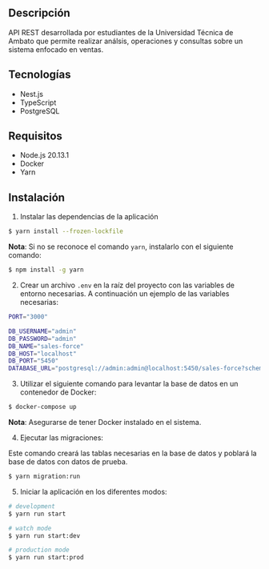 ## Descripción
API REST desarrollada por estudiantes de la Universidad Técnica de Ambato que permite realizar análsis, operaciones y consultas sobre un sistema enfocado en ventas. 

## Tecnologías
- Nest.js
- TypeScript
- PostgreSQL

## Requisitos
- Node.js 20.13.1
- Docker
- Yarn

## Instalación

1. Instalar las dependencias de la aplicación

```bash
$ yarn install --frozen-lockfile
```
**Nota**: Si no se reconoce el comando `yarn`, instalarlo con el siguiente comando:
```bash
$ npm install -g yarn
```

2. Crear un archivo `.env` en la raíz del proyecto con las variables de entorno necesarias. A continuación un ejemplo de las variables necesarias:

```bash
PORT="3000"

DB_USERNAME="admin"
DB_PASSWORD="admin"
DB_NAME="sales-force"
DB_HOST="localhost"
DB_PORT="5450"
DATABASE_URL="postgresql://admin:admin@localhost:5450/sales-force?schema=public"
```


3. Utilizar el siguiente comando para levantar la base de datos en un contenedor de Docker:

```bash
$ docker-compose up
```
**Nota**: Asegurarse de tener Docker instalado en el sistema.

4. Ejecutar las migraciones:

 Este comando creará las tablas necesarias en la base de datos y poblará la base de datos con datos de prueba.

```bash
$ yarn migration:run
```

5. Iniciar la aplicación en los diferentes modos:


```bash
# development 
$ yarn run start

# watch mode
$ yarn run start:dev

# production mode
$ yarn run start:prod
```
